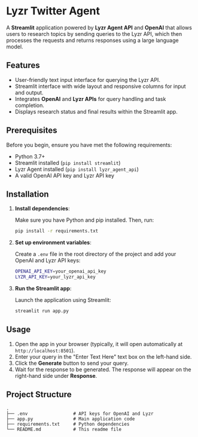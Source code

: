 # Lyzr Twitter Agent

A **Streamlit** application powered by **Lyzr Agent API** and **OpenAI** that allows users to research topics by sending queries to the Lyzr API, which then processes the requests and returns responses using a large language model.

## Features

- User-friendly text input interface for querying the Lyzr API.
- Streamlit interface with wide layout and responsive columns for input and output.
- Integrates **OpenAI** and **Lyzr APIs** for query handling and task completion.
- Displays research status and final results within the Streamlit app.

## Prerequisites

Before you begin, ensure you have met the following requirements:

- Python 3.7+
- Streamlit installed (`pip install streamlit`)
- Lyzr Agent installed (`pip install lyzr_agent_api`)
- A valid OpenAI API key and Lyzr API key

## Installation

1. **Install dependencies**:

    Make sure you have Python and pip installed. Then, run:

    ```bash
    pip install -r requirements.txt
    ```

2. **Set up environment variables**:

    Create a `.env` file in the root directory of the project and add your OpenAI and Lyzr API keys:

    ```bash
    OPENAI_API_KEY=your_openai_api_key
    LYZR_API_KEY=your_lyzr_api_key
    ```

3. **Run the Streamlit app**:

    Launch the application using Streamlit:

    ```bash
    streamlit run app.py
    ```

## Usage

1. Open the app in your browser (typically, it will open automatically at `http://localhost:8501`).
2. Enter your query in the "Enter Text Here" text box on the left-hand side.
3. Click the **Generate** button to send your query.
4. Wait for the response to be generated. The response will appear on the right-hand side under **Response**.

## Project Structure

```plaintext
.
├── .env                 # API keys for OpenAI and Lyzr
├── app.py               # Main application code
├── requirements.txt     # Python dependencies
└── README.md            # This readme file
